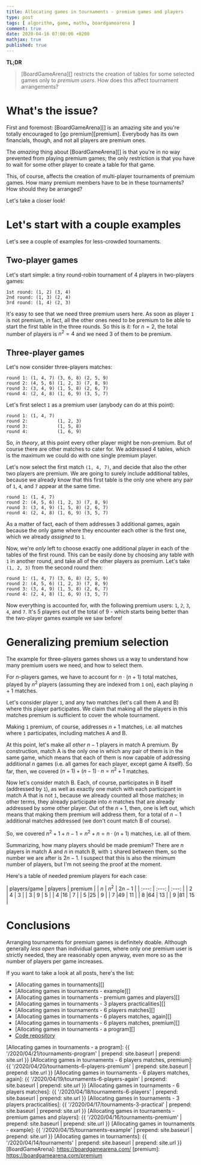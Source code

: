 ```yaml
---
title: Allocating games in tournaments - premium games and players
type: post
tags: [ algorithm, game, maths, boardgamearena ]
comment: true
date: 2020-04-16 07:00:00 +0200
mathjax: true
published: true
---
```


**TL;DR**

> [BoardGameArena][] restricts the creation of tables for some selected
> games only to *premium users*. How does this affect tournament
> arrangements?

# What's the issue?

First and foremost: [BoardGameArena][] is an amazing site and you're totally
encouraged to [go premium][premium]. Everybody has its own financials, though, and
not all players are premium ones.

The *amazing* thing about [BoardGameArena][] is that you're in no way
prevented from playing premium games; the only restriction is that you have
to wait for some other player to create a table for that game.

This, of course, affects the creation of multi-player tournaments of
premium games. How many premium members have to be in these tournaments? How
should they be arranged?

Let's take a closer look!

# Let's start with a couple examples

Let's see a couple of examples for less-crowded tournaments.

## Two-player games

Let's start simple: a tiny round-robin tournament of 4 players in
two-players games:

```
1st round: (1, 2) (3, 4)
2nd round: (1, 3) (2, 4)
3rd round: (1, 4) (2, 3)
```

It's easy to see that we need three premium users here. As soon as player
`1` is not premium, in fact, all the other ones need to be premium to be
able to start the first table in the three rounds. So this is it: for $n=2$,
the total number of players is $n^2 = 4$ and we need 3 of them to be
premium.

## Three-player games

Let's now consider three-players matches:

```
round 1: (1, 4, 7) (3, 6, 8) (2, 5, 9)
round 2: (4, 5, 6) (1, 2, 3) (7, 8, 9)
round 3: (3, 4, 9) (1, 5, 8) (2, 6, 7)
round 4: (2, 4, 8) (1, 6, 9) (3, 5, 7)
```

Let's first select `1` as a premium user (anybody can do at this point):

```
round 1: (1, 4, 7)
round 2:           (1, 2, 3)
round 3:           (1, 5, 8)
round 4:           (1, 6, 9)
```

So, *in theory*, at this point every other player might be non-premium. But
of course there are other matches to cater for. We addressed 4 tables, which
is the maximum we could do with one single premium player.

Let's now select the first match `(1, 4, 7)`, and decide that also the other
two players are premium. We are going to surely include additional tables,
because we already know that this first table is the only one where any pair
of `1`, `4`, and `7` appear at the same time.

```
round 1: (1, 4, 7)
round 2: (4, 5, 6) (1, 2, 3) (7, 8, 9)
round 3: (3, 4, 9) (1, 5, 8) (2, 6, 7)
round 4: (2, 4, 8) (1, 6, 9) (3, 5, 7)
```

As a matter of fact, each of them addresses 3 additional games, again
because the only game where they encounter each other is the first one,
which we already *assigned* to `1`.

Now, we're *only* left to choose exactly one additional player in each of
the tables of the first round. This can be easily done by choosing any table
with `1` in another round, and take all of the other players as premium.
Let's take `(1, 2, 3)` from the second round then:

```
round 1: (1, 4, 7) (3, 6, 8) (2, 5, 9)
round 2: (4, 5, 6) (1, 2, 3) (7, 8, 9)
round 3: (3, 4, 9) (1, 5, 8) (2, 6, 7)
round 4: (2, 4, 8) (1, 6, 9) (3, 5, 7)
```

Now everything is accounted for, with the following premium users: `1`, `2`,
`3`, `4`, and `7`. It's 5 players out of the total of 9 - which starts being
better than the two-player games example we saw before!

# Generalizing premium selection

The example for three-players games shows us a way to understand how many
premium users we need, and how to select them.

For $n$-players games, we have to account for $n \cdot (n + 1)$ total
matches, played by $n^2$ players (assuming they are indexed from `1` on),
each playing $n + 1$ matches.

Let's consider player `1`, and any two matches (let's call them A and B)
where this player participates. We claim that making all the players in this
matches premium is sufficient to cover the whole tournament.

Making `1` premium, of course, addresses $n + 1$ matches, i.e. all matches
where `1` participates, including matches A and B.

At this point, let's make all *other* $n - 1$ players in match A premium. By
construction, match A is the only one in which any pair of them is in the
same game, which means that each of them is now capable of addressing
additional $n$ games (i.e. all games for each player, except game A itself).
So far, then, we covered $(n + 1) + (n - 1) \cdot n = n^2 + 1$ matches.

Now let's consider match B. Each, of course, participates in B itself
(addressed by `1`), as well as exactly one match with each participant in
match A that is not `1`, because we already counted all those matches; in
other terms, they already participate into $n$ matches that are already
addressed by some other player. Out of the $n + 1$, then, one is left out,
which means that making them premium will address them, for a total of $n -
1$ additional matches addressed (we don't count match B of course).

So, we covered $n^2 + 1 + n - 1 = n^2 + n = n \cdot (n + 1)$ matches, i.e.
all of them.

Summarizing, how many players should be made premium? There are $n$ players
in match A and $n$ in match B, with `1` shared between them, so the number
we are after is $2n - 1$. I suspect that this is also the minimum number of
players, but I'm not seeing the proof at the moment.

Here's a table of needed premium players for each case:

| players/game | players | premium |
| $n$   | $n^2$ | $2n - 1$ |
| :---: | :---: | :---:    |
| 2 | 4 | 3 |
| 3 | 9 | 5 |
| 4 |16 | 7 |
| 5 |25 | 9 |
| 7 |49 | 11 |
| 8 |64 | 13 |
| 9 |81 | 15 |

# Conclusions

Arranging tournaments for premium games is definitely doable. Although
generally *less open* than individual games, where only one premium user is
strictly needed, they are reasonably open anyway, even more so as the number
of players per game increases.

If you want to take a look at all posts, here's the list:

- [Allocating games in tournaments][]
- [Allocating games in tournaments - example][]
- [Allocating games in tournaments - premium games and players][]
- [Allocating games in tournaments - 3 players practicalities][]
- [Allocating games in tournaments - 6 players matches][]
- [Allocating games in tournaments - 6 players matches, again][]
- [Allocating games in tournaments - 6 players matches, premium][]
- [Allocating games in tournaments - a program][]
- [Code repository][tournange]

[tournange]: https://gitlab.com/polettix/tournange
[Allocating games in tournaments - a program]: {{ '/2020/04/21/tournaments-program' | prepend: site.baseurl | prepend: site.url }}
[Allocating games in tournaments - 6 players matches, premium]: {{ '/2020/04/20/tournaments-6-players-premium' | prepend: site.baseurl | prepend: site.url }}
[Allocating games in tournaments - 6 players matches, again]: {{ '/2020/04/19/tournaments-6-players-again' | prepend: site.baseurl | prepend: site.url }}
[Allocating games in tournaments - 6 players matches]: {{ '/2020/04/18/tournaments-6-players' | prepend: site.baseurl | prepend: site.url }}
[Allocating games in tournaments - 3 players practicalities]: {{ '/2020/04/17/tournaments-3-practical' | prepend: site.baseurl | prepend: site.url }}
[Allocating games in tournaments - premium games and players]: {{ '/2020/04/16/tournaments-premium' | prepend: site.baseurl | prepend: site.url }}
[Allocating games in tournaments - example]: {{ '/2020/04/15/tournaments-example' | prepend: site.baseurl | prepend: site.url }}
[Allocating games in tournaments]: {{ '/2020/04/14/tournaments' | prepend: site.baseurl | prepend: site.url }}
[BoardGameArena]: https://boardgamearena.com/
[premium]: https://boardgamearena.com/premium
